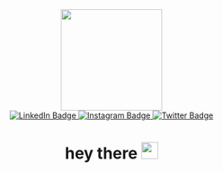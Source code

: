 <div id="header" align="center">
  <img src="https://i.giphy.com/media/v1.Y2lkPTc5MGI3NjExa2c4YTBjbHNhNzQxdWt3NzlsMzFnYW10ODBydjVtaXppeW9ldHJ6diZlcD12MV9pbnRlcm5hbF9naWZfYnlfaWQmY3Q9Zw/7NoNw4pMNTvgc/giphy.gif" width="180" height ="180"/>
  <div id="badges">
  <a href="https://www.linkedin.com/in/ariyo-ahumuza/">
    <img src="https://img.shields.io/badge/LinkedIn-blue?style=for-the-badge&logo=linkedin&logoColor=white" alt="LinkedIn Badge"/>
  </a>
  <a href="https://www.instagram.com/mr.ariyo/">
    <img src="https://img.shields.io/badge/Instagram-pink?style=for-the-badge&logo=instagram&logoColor=white" alt="Instagram Badge"/>
  </a>
  <a href="https://twitter.com/AriyoAdventures">
    <img src="https://img.shields.io/badge/Twitter-blue?style=for-the-badge&logo=twitter&logoColor=white" alt="Twitter Badge"/>
  </a>
</div>
<img src="https://komarev.com/ghpvc/?username=AriyoX&style=flat-square&color=blue" alt=""/>
 <h1>
  hey there
  <img src="https://media.giphy.com/media/hvRJCLFzcasrR4ia7z/giphy.gif" width="30px"/>
</h1>
</div>

